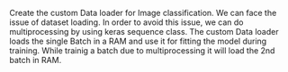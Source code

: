 Create the custom Data loader for Image classification.
We can face the issue of dataset loading. In order to avoid this issue, we can do multiprocessing by using keras sequence class. 
The custom Data loader loads the single Batch in a RAM and use it for fitting the model during training. 
While trainig a batch due to multiprocessing it will load the 2nd batch in RAM.
